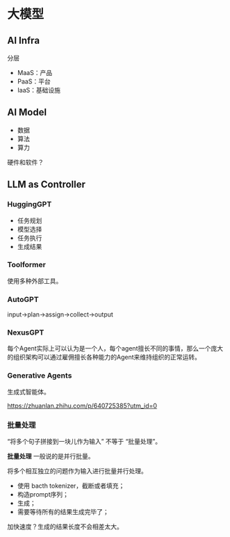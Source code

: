 # 大模型

## AI Infra

分层
- MaaS：产品
- PaaS：平台
- IaaS：基础设施

## AI Model
- 数据
- 算法
- 算力

硬件和软件？

## LLM as Controller

### HuggingGPT
- 任务规划
- 模型选择
- 任务执行
- 生成结果

### Toolformer

使用多种外部工具。

### AutoGPT

input->plan->assign->collect->output

### NexusGPT

每个Agent实际上可以认为是一个人，每个agent擅长不同的事情，那么一个庞大的组织架构可以通过雇佣擅长各种能力的Agent来维持组织的正常运转。

### Generative Agents

生成式智能体。



https://zhuanlan.zhihu.com/p/640725385?utm_id=0

###  批量处理
“将多个句子拼接到一块儿作为输入” 不等于 “批量处理”。

**批量处理** 一般说的是并行批量。

将多个相互独立的问题作为输入进行批量并行处理。

- 使用 bacth tokenizer，截断或者填充；
- 构造prompt序列；
- 生成；
- 需要等待所有的结果生成完毕了；

加快速度？生成的结果长度不会相差太大。



